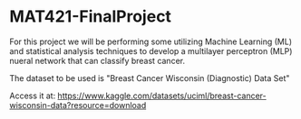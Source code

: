 # MAT421-FinalProject

For this project we will be performing some utilizing Machine Learning (ML) and statistical analysis techniques
to develop a multilayer perceptron (MLP) nueral network that can classify breast cancer.

The dataset to be used is "Breast Cancer Wisconsin (Diagnostic) Data Set"

Access it at: https://www.kaggle.com/datasets/uciml/breast-cancer-wisconsin-data?resource=download
